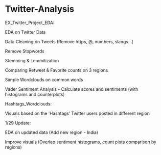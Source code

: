# Twitter-Analysis
EX_Twitter_Project_EDA:

EDA on Twitter Data

Data Cleaning on Tweets (Remove https, @, numbers, slangs...)

Remove Stopwords

Stemming & Lemmitization

Comparing Retweet & Favorite counts on 3 regions

Simple Wordclouds on common words

Vader Sentiment Analysis - Calculate scores and sentiments (with histograms and counterplots)

Hashtags_Wordclouds:

Visuals based on the 'Hashtags' Twitter users posted in different region


1/29 Update:

EDA on updated data (Add new region - India)

Improve visuals (Overlap sentiment histograms, count plots comparison by regions)
